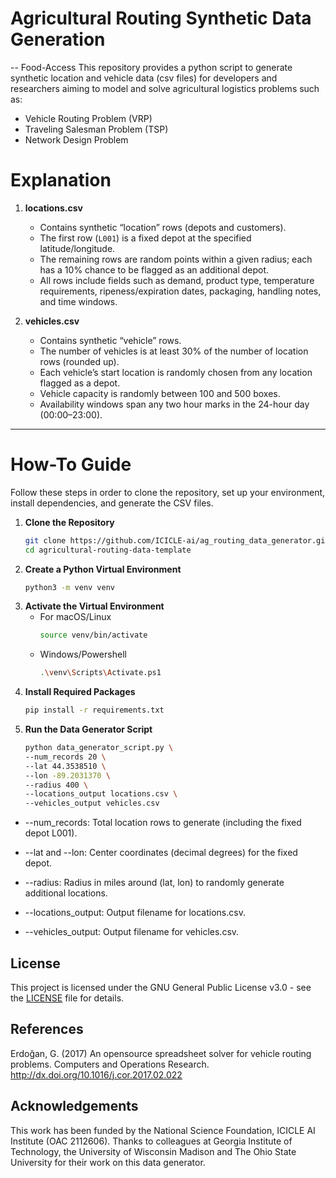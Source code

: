 # Agricultural Routing Synthetic Data Generation
-- Food-Access
This repository provides a python script to generate synthetic location and vehicle data (csv files) for developers and researchers aiming to model and solve agricultural logistics problems such as:
- Vehicle Routing Problem (VRP)
- Traveling Salesman Problem (TSP)
- Network Design Problem

# Explanation

1. **locations.csv**  
   - Contains synthetic “location” rows (depots and customers).  
   - The first row (`L001`) is a fixed depot at the specified latitude/longitude.  
   - The remaining rows are random points within a given radius; each has a 10% chance to be flagged as an additional depot.  
   - All rows include fields such as demand, product type, temperature requirements, ripeness/expiration dates, packaging, handling notes, and time windows.

2. **vehicles.csv**  
   - Contains synthetic “vehicle” rows.  
   - The number of vehicles is at least 30% of the number of location rows (rounded up).  
   - Each vehicle’s start location is randomly chosen from any location flagged as a depot.  
   - Vehicle capacity is randomly between 100 and 500 boxes.  
   - Availability windows span any two hour marks in the 24-hour day (00:00–23:00).

---

# How-To Guide

Follow these steps in order to clone the repository, set up your environment, install dependencies, and generate the CSV files.

1. **Clone the Repository**  
   ```bash
   git clone https://github.com/ICICLE-ai/ag_routing_data_generator.git
   cd agricultural-routing-data-template
2. **Create a Python Virtual Environment**
    ```bash
    python3 -m venv venv
3. **Activate the Virtual Environment**
    - For macOS/Linux
        ```bash
        source venv/bin/activate
    - Windows/Powershell
        ```bash
        .\venv\Scripts\Activate.ps1
4. **Install Required Packages**
    ```bash
    pip install -r requirements.txt
5. **Run the Data Generator Script**
    ```bash
    python data_generator_script.py \
    --num_records 20 \
    --lat 44.3538510 \
    --lon -89.2031370 \
    --radius 400 \
    --locations_output locations.csv \
    --vehicles_output vehicles.csv
- --num_records: Total location rows to generate (including the fixed depot L001).

- --lat and --lon: Center coordinates (decimal degrees) for the fixed depot.

- --radius: Radius in miles around (lat, lon) to randomly generate additional locations.

- --locations_output: Output filename for locations.csv.

- --vehicles_output: Output filename for vehicles.csv.

## License
This project is licensed under the GNU General Public License v3.0 - see the [LICENSE](LICENSE) file for details.

## References
Erdoğan, G. (2017) An opensource spreadsheet solver for vehicle routing problems. Computers and Operations Research. http://dx.doi.org/10.1016/j.cor.2017.02.022

## Acknowledgements
This work has been funded by the National Science Foundation, ICICLE AI Institute (OAC 2112606). Thanks to colleagues at Georgia Institute of Technology, the University of Wisconsin Madison and The Ohio State University for their work on this data generator. 
